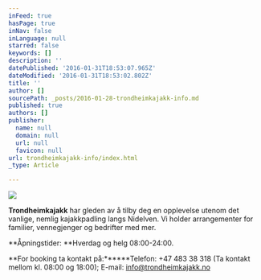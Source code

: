 ```yaml
---
inFeed: true
hasPage: true
inNav: false
inLanguage: null
starred: false
keywords: []
description: ''
datePublished: '2016-01-31T18:53:07.965Z'
dateModified: '2016-01-31T18:53:02.802Z'
title: ''
author: []
sourcePath: _posts/2016-01-28-trondheimkajakk-info.md
published: true
authors: []
publisher:
  name: null
  domain: null
  url: null
  favicon: null
url: trondheimkajakk-info/index.html
_type: Article

---
```

![](https://s3-us-west-2.amazonaws.com/the-grid-img/p/f23d9699747763a81643d22d75a4859d47286107.png)

**Trondheimkajakk** har gleden av å tilby deg en opplevelse utenom
det vanlige, nemlig kajakkpadling langs Nidelven. Vi
holder arrangementer for familier, vennegjenger og bedrifter med mer. 

**Åpningstider: **Hverdag og helg 08:00-24:00\. 

**For booking ta kontakt på:******Telefon: +47 483 38 318 (Ta kontakt mellom kl. 08:00 og 18:00);  E-mail: info@trondheimkajakk.no